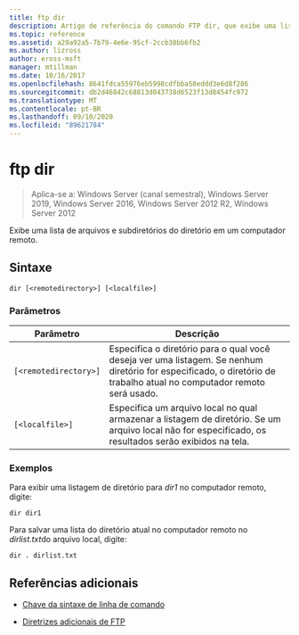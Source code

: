 ```yaml
---
title: ftp dir
description: Artigo de referência do comando FTP dir, que exibe uma lista de arquivos e subdiretórios do diretório em um computador remoto.
ms.topic: reference
ms.assetid: a29a92a5-7b79-4e6e-95cf-2ccb38bb6fb2
ms.author: lizross
author: eross-msft
manager: mtillman
ms.date: 10/16/2017
ms.openlocfilehash: 8641fdca55976eb5998cdfbba58eddd3e6d8f286
ms.sourcegitcommit: db2d46842c68813d043738d6523f13d8454fc972
ms.translationtype: MT
ms.contentlocale: pt-BR
ms.lasthandoff: 09/10/2020
ms.locfileid: "89621784"
---
```

# <a name="ftp-dir"></a>ftp dir

> Aplica-se a: Windows Server (canal semestral), Windows Server 2019, Windows Server 2016, Windows Server 2012 R2, Windows Server 2012

Exibe uma lista de arquivos e subdiretórios do diretório em um computador remoto.

## <a name="syntax"></a>Sintaxe

```
dir [<remotedirectory>] [<localfile>]
```

### <a name="parameters"></a>Parâmetros

| Parâmetro | Descrição |
| ------- | -------- |
| `[<remotedirectory>]` | Especifica o diretório para o qual você deseja ver uma listagem. Se nenhum diretório for especificado, o diretório de trabalho atual no computador remoto será usado. |
| `[<localfile>]` | Especifica um arquivo local no qual armazenar a listagem de diretório. Se um arquivo local não for especificado, os resultados serão exibidos na tela. |

### <a name="examples"></a>Exemplos

Para exibir uma listagem de diretório para *dir1* no computador remoto, digite:

```
dir dir1
```

Para salvar uma lista do diretório atual no computador remoto no *dirlist.txt*do arquivo local, digite:

```
dir . dirlist.txt
```

## <a name="additional-references"></a>Referências adicionais

- [Chave da sintaxe de linha de comando](command-line-syntax-key.md)

- [Diretrizes adicionais de FTP](/previous-versions/orphan-topics/ws.10/cc756013(v=ws.10))
